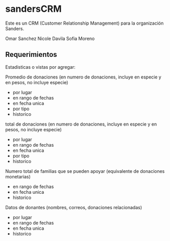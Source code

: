 # sandersCRM

Este es un CRM (Customer Relationship Management) para la organización Sanders.

Omar Sanchez
Nicole Davila
Sofia Moreno

## Requerimientos

Estadisticas o vistas por agregar:

Promedio de donaciones (en numero de donaciones, incluye en especie y en pesos, no incluye especie)
- por lugar
- en rango de fechas
- en fecha unica
- por tipo
- historico

total de donaciones (en numero de donaciones, incluye en especie y en pesos, no incluye especie)
- por lugar
- en rango de fechas
- en fecha unica
- por tipo
- historico

Numero total de familias que se pueden apoyar (equivalente de donaciones monetarias)
- en rango de fechas
- en fecha unica
- historico

Datos de donantes (nombres, correos, donaciones relacionadas)
- por lugar
- en rango de fechas
- en fecha unica
- historico